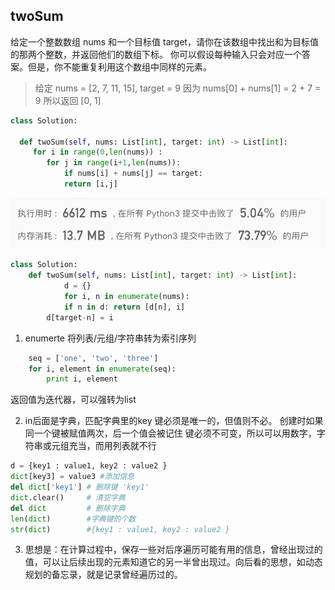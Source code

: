 ## twoSum

给定一个整数数组 nums 和一个目标值 target，请你在该数组中找出和为目标值的那两个整数，并返回他们的数组下标。
你可以假设每种输入只会对应一个答案。但是，你不能重复利用这个数组中同样的元素。

> 给定 nums = [2, 7, 11, 15], target = 9
  因为 nums[0] + nums[1] = 2 + 7 = 9
  所以返回 [0, 1]

```python
class Solution:

  def twoSum(self, nums: List[int], target: int) -> List[int]:
     for i in range(0,len(nums)) :
      	for j in range(i+1,len(nums)):
         	if nums[i] + nums[j] == target:
           	return [i,j]

```

![01](01.png)


```python
class Solution:
    def twoSum(self, nums: List[int], target: int) -> List[int]:
			d = {}
			for i, n in enumerate(nums): 
	    	if n in d: return [d[n], i]
      	d[target-n] = i
```

1. enumerte 将列表/元组/字符串转为索引序列
```python
	seq = ['one', 'two', 'three']
	for i, element in enumerate(seq):
		print i, element
```
返回值为迭代器，可以强转为list

2. in后面是字典，匹配字典里的key
键必须是唯一的，但值则不必。
创建时如果同一个键被赋值两次，后一个值会被记住
键必须不可变，所以可以用数字，字符串或元组充当，而用列表就不行
```python
d = {key1 : value1, key2 : value2 }
dict[key3] = value3 #添加信息
del dict['key1'] # 删除键 'key1'
dict.clear()     # 清空字典
del dict         # 删除字典
len(dict)        #字典键的个数
str(dict)        #{key1 : value1, key2 : value2 }
```

3. 思想是：在计算过程中，保存一些对后序遍历可能有用的信息，曾经出现过的值，可以让后续出现的元素知道它的另一半曾出现过。向后看的思想，如动态规划的备忘录，就是记录曾经遍历过的。